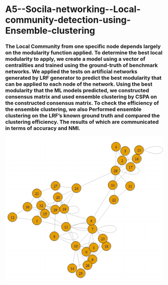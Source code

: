 # A5--Socila-networking--Local-community-detection-using-Ensemble-clustering

### The Local Community from one specific node depends largely on the modularity function applied. To determine the best local modularity to apply, we create a model using a vector of centralities and trained using the ground-truth of benchmark networks. We applied the tests on artificial networks generated by LRF generator to predict the best modularity that can be applied to each node of the network. Using the best modularity that the ML models predicted, we constructed consensus matrix and used ensemble clustering by CSPA on the constructed consensus matrix. To check the efficiency of the ensemble clustering, we also Performed ensemble clustering on the LRF’s known ground truth and compared the clustering efficiency. The results of which are communicated in terms of accuracy and NMI.

![](clustering.PNG)

